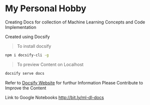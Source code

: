 # My Personal Hobby

Creating Docs for collection of Machine Learning Concepts and Code Implementation

Created using Docsify 

>To install docsify 
```bash
npm i docsify-cli -g
```

>To preview Content on Localhost
```bash
docsify serve docs
```

Refer to [Docsify Website](https://docsify.js.org/#/) for furthur Information
Please Contribute to Improve the Content

Link to Google Notebooks
http://bit.ly/ml-dl-docs

